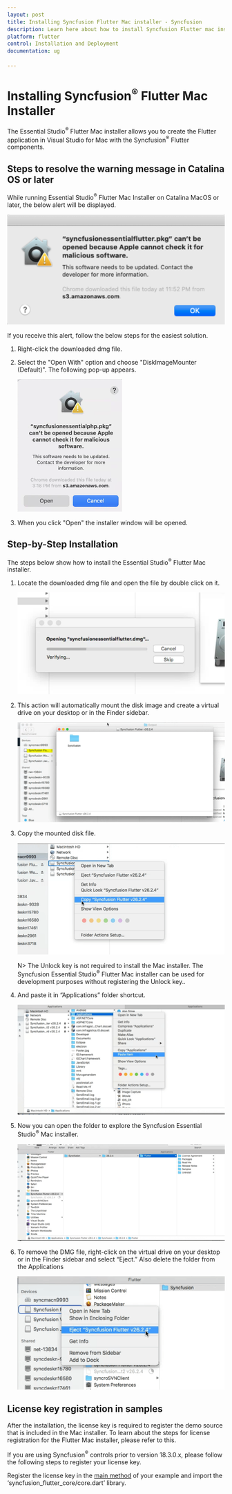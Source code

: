 ```yaml
---
layout: post
title: Installing Syncfusion Flutter Mac installer - Syncfusion
description: Learn here about how to install Syncfusion Flutter mac installer after downloading from our Syncfusion website.
platform: flutter
control: Installation and Deployment
documentation: ug

---
```


# Installing Syncfusion<sup>&reg;</sup> Flutter Mac Installer


The Essential Studio<sup>&reg;</sup> Flutter Mac installer allows you to create the Flutter application in Visual Studio for Mac with the Syncfusion<sup>&reg;</sup> Flutter components.


## Steps to resolve the warning message in Catalina OS or later

   While running Essential Studio<sup>&reg;</sup> Flutter Mac Installer on Catalina MacOS or later, the below alert will be displayed.

   ![Alert Image](images/Mac_Catalina_MacOS_Alert1.png)  
     
   If you receive this alert, follow the below steps for the easiest solution.   

   1.	Right-click the downloaded dmg file.
   2.	Select the "Open With" option and choose "DiskImageMounter (Default)". The following pop-up appears.

	    ![pop-up Image](images/Mac_Catalina_MacOS_Alert2.png)

   3.	When you click "Open" the installer window will be opened.

## Step-by-Step Installation

The steps below show how to install the Essential Studio<sup>&reg;</sup> Flutter Mac installer.

1. Locate the downloaded dmg file and open the file by double click on it.

   ![Welcome wizard](images/Mac_Installer1.png)
   

2. This action will automatically mount the disk image and create a virtual drive on your desktop or in the Finder sidebar.

   ![license wizard](images/Mac_Installer2.png)   
   

3. Copy the mounted disk file.

   ![License confirmation wizard](images/Mac_Installer3.png)
   
   N> The Unlock key is not required to install the Mac installer. The Syncfusion Essential Studio<sup>&reg;</sup> Flutter Mac installer can be used for development purposes without registering the Unlock key..


4. And paste it in “Applications” folder shortcut.

   ![license wizard](images/Mac_Installer4.png)


5. Now you can open the folder to explore the Syncfusion Essential Studio<sup>&reg;</sup> Mac installer.

   ![Installation type wizard](images/Mac_Installer5.png)


6. To remove the DMG file, right-click on the virtual drive on your desktop or in the Finder sidebar and select “Eject.” Also delete the folder from the Applications

   ![Credential wizard](images/Mac_Installer6.png)

   
## License key registration in samples

After the installation, the license key is required to register the demo source that is included in the Mac installer. To learn about the steps for license registration for the Flutter Mac installer, please refer to this.

If you are using Syncfusion<sup>&reg;</sup> controls prior to version 18.3.0.x, please follow the following steps to register your license key.

Register the license key in the [main method](https://help.syncfusion.com/flutter/licensing/overview) of your example and import the ‘syncfusion_flutter_core/core.dart’ library.